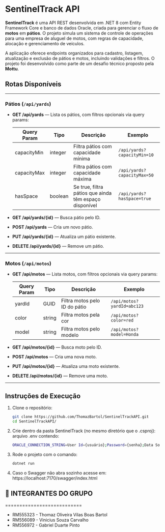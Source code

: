 # SentinelTrack API

**SentinelTrack** é uma API REST desenvolvida em .NET 8 com Entity Framework Core e banco de dados Oracle, criada para gerenciar o fluxo de **motos** em **pátios**. O projeto simula um sistema de controle de operações para uma empresa de aluguel de motos, com regras de capacidade, alocação e gerenciamento de veículos.

A aplicação oferece endpoints organizados para cadastro, listagem, atualização e exclusão de pátios e motos, incluindo validações e filtros. O projeto foi desenvolvido como parte de um desafio técnico proposto pela **Mottu**.

## Rotas Disponíveis

---

### Pátios (`/api/yards`)

- **GET /api/yards** — Lista os pátios, com filtros opcionais via query params:

  | Query Param  | Tipo    | Descrição                                    | Exemplo         |
  |--------------|---------|----------------------------------------------|-----------------|
  | capacityMin  | integer | Filtra pátios com capacidade mínima          | `/api/yards?capacityMin=10` |
  | capacityMax  | integer | Filtra pátios com capacidade máxima           | `/api/yards?capacityMax=50` |
  | hasSpace     | boolean | Se true, filtra pátios que ainda têm espaço disponível | `/api/yards?hasSpace=true`  |

- **GET /api/yards/{id}** — Busca pátio pelo ID.

- **POST /api/yards** — Cria um novo pátio.

- **PUT /api/yards/{id}** — Atualiza um pátio existente.

- **DELETE /api/yards/{id}** — Remove um pátio.

---

### Motos (`/api/motos`)

- **GET /api/motos** — Lista motos, com filtros opcionais via query params:

  | Query Param | Tipo    | Descrição                        | Exemplo               |
  |-------------|---------|----------------------------------|-----------------------|
  | yardId      | GUID    | Filtra motos pelo ID do pátio     | `/api/motos?yardId=abc123` |
  | color       | string  | Filtra motos pela cor             | `/api/motos?color=red`       |
  | model       | string  | Filtra motos pelo modelo          | `/api/motos?model=Honda`     |

- **GET /api/motos/{id}** — Busca moto pelo ID.

- **POST /api/motos** — Cria uma nova moto.

- **PUT /api/motos/{id}** — Atualiza uma moto existente.

- **DELETE /api/motos/{id}** — Remove uma moto.

---

## Instruções de Execução

1. Clone o repositório:
   ```bash
   git clone https://github.com/ThomazBartol/SentinelTrackAPI.git
   cd SentinelTrackAPI/

2. Crie dentro da pasta SentinelTrack (no mesmo diretório que o .csproj):
    arquivo .env contendo:
   ```bash
   ORACLE_CONNECTION_STRING=User Id={usuário};Password={senha};Data Source=oracle.fiap.com.br:1521/ORCL

4. Rode o projeto com o comando:
   ```bash
   dotnet run

5. Caso o Swagger não abra sozinho acesse em:
   https://localhost:7170/swagger/index.html

## 👥 INTEGRANTES DO GRUPO
===========================

- RM555323 - Thomaz Oliveira Vilas Boas Bartol
- RM556089 - Vinicius Souza Carvalho
- RM556972 - Gabriel Duarte Pinto
